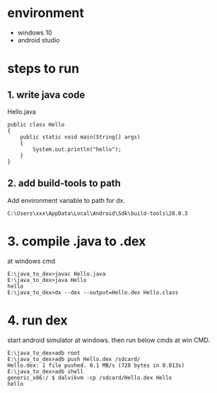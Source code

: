 # environment

* windows 10
* android studio 

# steps to run


## 1. write java code

Hello.java

```
public class Hello
{
    public static void main(String[] args)
    {
        System.out.println("hello");
    }
}
```


## 2. add build-tools to path

Add environment variable to path for dx.

`C:\Users\xxx\AppData\Local\Android\Sdk\build-tools\28.0.3`



# 3. compile .java to .dex

at windows cmd

```
E:\java_to_dex>javac Hello.java
E:\java_to_dex>java Hello
hello
E:\java_to_dex>dx --dex --output=Hello.dex Hello.class
```

# 4. run dex 

start android simulator at windows. then run below cmds at win CMD.

```
E:\java_to_dex>adb root
E:\java_to_dex>adb push Hello.dex /sdcard/
Hello.dex: 1 file pushed. 0.1 MB/s (728 bytes in 0.013s)
E:\java_to_dex>adb shell
generic_x86:/ $ dalvikvm -cp /sdcard/Hello.dex Hello
hello
```